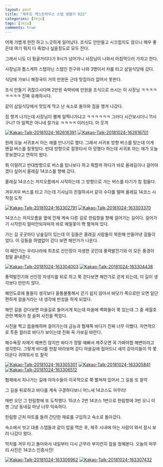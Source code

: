 ```yaml
---
layout: post
title: "제주도 게스트하우스 스텝 생활기 D22" 
categories: [Jeju]
tags: [Jeju]
comments: true
---
```


<div> 
<p>
어제 가볍게 한잔 하고 느긋하게 일어났다. 
조식도 안만들고 시끄럽지도 않으니 매우 좋은데 
여기 뭐지 다 죽었나 싶을정도로 모두 잔다. 

그래서 나도 더 뒹굴거리다가 9시가 넘어가니 사장님이 나와서 
아침먹으러 가자고 한다. 

사장님과 톰스게하 스텝아닌 스텝인 친구와 나와 3명이서 
차를 타고 삼일식당에 갔다. 

식당에 가보니 해장국이 거의 만원돈 
근데 맛집이라 없어서 못판다. 

조식 만들기 귀찮으시다며 2만원 숙박비에 
만원을 조식으로 쓰시는 이 사장님 ㅋㅋㅋㅋㅋㅋㅋㅋ 
진짜 유쾌하시다. 

같이 삼일식당에서 맛있게 먹고 난 숙소로 돌아와 
짐을 챙겨 나갔다. 

짐 챙겨 나가는데 사장님이 왤케 일찍나가냐고 ㅋㅋㅋㅋㅋㅋ 
그러다 시간보시더니 11시구나? 아 일찍은 아니네 
잘가요 ㅋㅋㅋㅋ 이러신다. 아 웃겨 
</p>
<a href="https://ibb.co/c4N6JA"><img src="https://preview.ibb.co/cpwBkq/Kakao-Talk-20181024-162616391.jpg" alt="Kakao-Talk-20181024-162616391" border="0"></a>
<a href="https://ibb.co/mfxHQq"><img src="https://preview.ibb.co/j7Nj5q/Kakao-Talk-20181024-162616701.jpg" alt="Kakao-Talk-20181024-162616701" border="0"></a>

<p>
원래 오늘 서귀포서 아는 애를 만나기로 했다.
그래서 서귀포 방향 버스를 탔는데 이게 왠걸 
버스를 잘못탔다. 
반대 방향으로 잘못타서 아 망했다 하는데 
서귀포 아는 애가 오늘 못보겠다고 연락이 왔다. 

뭐 이럴려고 반대방향으로 버스를 탔나보다 하고 
뭐할까 하다가 바로 올레길이나 걸어야겠다 싶어서 올레길 14코스를 향해 갔다. 

올레길 14코스는 저지오름에서 시작하는데 
그 방향으로 가는 버스를 타기가 참 힘들다. 

겨우겨우 버스를 타고 가는데 기사님이 친절하셔서 
같이 수다를 떨며 올레길 14코스 시작점 도착 
</p>
<a href="https://ibb.co/nHkAdA"><img src="https://preview.ibb.co/kUjgkq/Kakao-Talk-20181024-163302791.jpg" alt="Kakao-Talk-20181024-163302791" border="0"></a>
<a href="https://ibb.co/kCkAdA"><img src="https://preview.ibb.co/djDJWV/Kakao-Talk-20181024-163303370.jpg" alt="Kakao-Talk-20181024-163303370" border="0"></a>

<p>
14코스는 저지오름을 옆에 낀채 계속 다른 길로 한림항을 향해 걸어가는 길이다. 
걸어가기 시작한지 얼마안되자마자 바로 메밀꽃이 쫙 펼쳐져 있다. 

가는 길 곳곳마다 낭숲길이 있는데 이 길들은
올레길 사람들이 복원해 만들어낸 길들이었다. 
이 길들을 하염없이 걷다 보면 해안가가 나온다. 

이 해안가는 우리나라에 최초로 선인장이 자생한 곳인데 
풍력발전기와 이 모든 풍경이 정말 끝내준다. 
</p>
<a href="https://ibb.co/dZBadA"><img src="https://preview.ibb.co/f7m8yA/Kakao-Talk-20181024-163304003.jpg" alt="Kakao-Talk-20181024-163304003" border="0"></a>
<a href="https://ibb.co/ifETyA"><img src="https://preview.ibb.co/cGA1JA/Kakao-Talk-20181024-163304438.jpg" alt="Kakao-Talk-20181024-163304438" border="0"></a>

<p>
풍력발전기와 선인장 자생지를 뒤로 하고 쭉 걷다보면 해안가로 걷게 되는데, 
이 길이 생각보다 만만치 않다. 

해안도로에 돌들이 생각보다 울퉁불퉁해서 걷기 쉽지 않아서 
바닷가 쪽으로만 오면 일단 편하게 걸을거라는 내 생각에 반성을 하게 되었다. 

해안 길을 걷다보면 마을길로 들어서게 되는데 
마을에 벽화들이 쭉 있는데 그 중 세월호 관련 벽화가 참 슬퍼 사진을 찍었다. 

사진을 찍고 씁쓸해하며 걸어가는데 금능과 협재쪽 바다가 진짜 너무 이뻤다. 
자연적으로 투톤 컬러로 바다가 보이는데 
진짜 꼭 가보길 바란다. 

해수욕장 자체가 예쁘진 않지만 바다가 정말 예뻐서 제주오면 꼭 가봐야할 해변이라고 생각한다. 
그렇게 바다를 한참 바라보며 걷다 마을길에 접어드니 새끼 강아지들이 막 쫓아온다 
귀여워서 또 찰칵 
</p>
<a href="https://ibb.co/ekhbkq"><img src="https://preview.ibb.co/fHH95q/Kakao-Talk-20181024-163305301.jpg" alt="Kakao-Talk-20181024-163305301" border="0"></a>
<a href="https://ibb.co/eUSnrV"><img src="https://preview.ibb.co/g22LBV/Kakao-Talk-20181024-163305841.jpg" alt="Kakao-Talk-20181024-163305841" border="0"></a>
<a href="https://ibb.co/i9awkq"><img src="https://preview.ibb.co/fKqkdA/Kakao-Talk-20181024-163306512.jpg" alt="Kakao-Talk-20181024-163306512" border="0"></a>

<p>
협재에서 지나가는 길에 야자수들이 이국적으로 쭉 펼쳐져 있어서 
그 길을 또 찰칵 

그 길을 뒤로하고 바다를 계속 구경하다보니 
어느새 14코스도 마무리! 

매번 오던 그 한림항에 또 도착했다. 
15코스 2번 14코스 1번으로 
한림항에 3번 오니 이젠 그냥 동네길 마냥 너무 익숙하다. 

한림항 근처 마트를 들려 간단한 재료를 구입하고 숙소로 돌아갔다. 

숙소에서 씻고 대충 스텝들과 같이 밥을 먹은 후, 
제주 시내에 아는 사람이 와서 잠시 보러 나갔다 왔다. 

막차를 겨우 타고 돌아와서 내일부터 다시 근무라 부지런히 잠을 청해본다. 
오늘의 마무리 사진은 14코스 인증사진! 
</p>
<a href="https://ibb.co/coi5dA"><img src="https://preview.ibb.co/jFFwkq/Kakao-Talk-20181024-163306962.jpg" alt="Kakao-Talk-20181024-163306962" border="0"></a>
<a href="https://ibb.co/gFOGkq"><img src="https://preview.ibb.co/jqhWJA/Kakao-Talk-20181024-163307432.jpg" alt="Kakao-Talk-20181024-163307432" border="0"></a>

</div>

